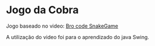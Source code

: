 # Jogo da Cobra

Jogo baseado no video: [Bro code SnakeGame](https://www.youtube.com/watch?v=bfRwxS5d0SI&t=11s&pp=ygUNQnJvQ29kZSBzbmFrZQ%3D%3D)

A utilização do video foi para o aprendizado do java Swing.
